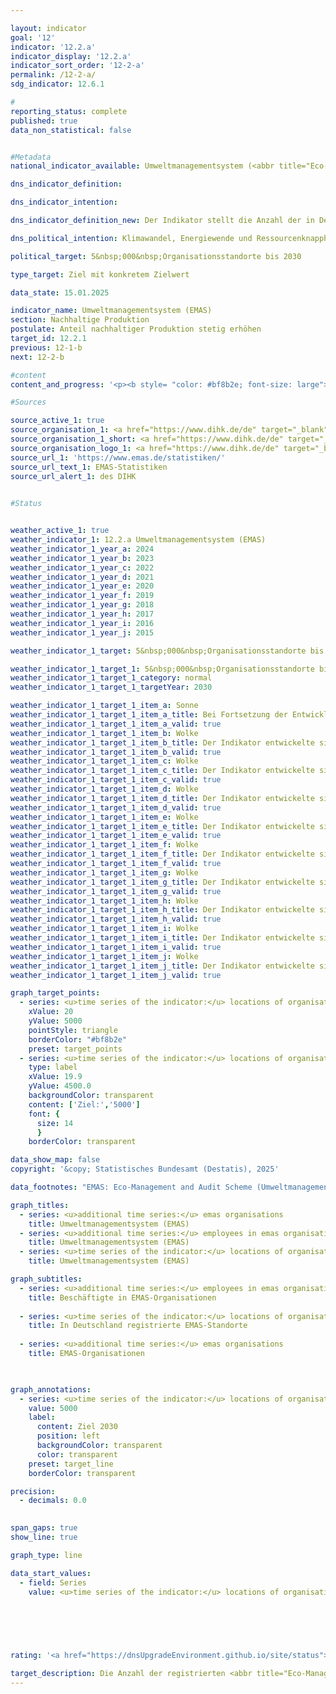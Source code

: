 ```yaml
---

layout: indicator        
goal: '12'        
indicator: '12.2.a'        
indicator_display: '12.2.a'        
indicator_sort_order: '12-2-a'        
permalink: /12-2-a/        
sdg_indicator: 12.6.1        

#
reporting_status: complete        
published: true        
data_non_statistical: false        


#Metadata        
national_indicator_available: Umweltmanagementsystem (<abbr title="Eco-Management and Audit Scheme (Umweltmanagementsystem)" tabindex="0">EMAS</abbr>)        

dns_indicator_definition:         

dns_indicator_intention:         

dns_indicator_definition_new: Der Indikator stellt die Anzahl der in Deutschland für das Umweltmanagementsystem <abbr title="Eco-Management and Audit Scheme (Umweltmanagementsystem)" tabindex="0">EMAS</abbr> (Eco-Management and Audit Scheme) registrierten Standorte sowohl deutscher als auch ausländischer Organisationen dar.        

dns_political_intention: Klimawandel, Energiewende und Ressourcenknappheit stellen Unternehmen vor neue Herausforderungen mit der Folge, dass sie ihre betriebswirtschaftlichen Abläufe, Strukturen und Produkte entsprechend umwelt- und ressourcenschonend gestalten müssen. Das Umweltmanagementsystem <abbr title="Eco-Management and Audit Scheme (Umweltmanagementsystem)" tabindex="0">EMAS</abbr> (Eco-Management and Audit Scheme) bietet ein Konzept für einen systematischen betrieblichen Umweltschutz und ist mit dem Anspruch verbunden, die Umweltleistung des Organisationsstandortes stetig zu verbessern.        

political_target: 5&nbsp;000&nbsp;Organisationsstandorte bis 2030        

type_target: Ziel mit konkretem Zielwert        

data_state: 15.01.2025        

indicator_name: Umweltmanagementsystem (EMAS)        
section: Nachhaltige Produktion        
postulate: Anteil nachhaltiger Produktion stetig erhöhen        
target_id: 12.2.1        
previous: 12-1-b        
next: 12-2-b        

#content         
content_and_progress: '<p><b style= "color: #bf8b2e; font-size: large">12.2.a Umweltmanagementsystem (<abbr title="Eco-Management and Audit Scheme (Umweltmanagementsystem)" tabindex="0">EMAS</abbr>)</b><br><br><b>Hintergrund</b><br><br>Das Umweltmanagementsystem <abbr title="Eco-Management and Audit Scheme (Umweltmanagementsystem)" tabindex="0">EMAS</abbr> (Eco-Management and Audit Scheme) ist ein freiwilliges Instrument der Europäischen Union (<abbr title="Europäische Union" tabindex="0">EU</abbr>), das Organisationen aller Größen und Branchen dabei unterstützt, ihre Umweltleistung systematisch zu verbessern. Wenn eine Organisation, wie zum Beispiel ein Unternehmen, über eine <abbr title="Eco-Management and Audit Scheme (Umweltmanagementsystem)" tabindex="0">EMAS</abbr>-Zertifizierung verfügt, bedeutet dies dabei nicht zwangsläufig, dass diese Organisation oder ihre Produkte grundsätzlich umweltfreundlicher oder nachhaltiger sind als vergleichbare Organisationen oder Produkte.<br><br>Für die erstmalige Registrierung oder eine Verlängerung der <abbr title="Eco-Management and Audit Scheme (Umweltmanagementsystem)" tabindex="0">EMAS</abbr>-Zertifizierung müssen Organisationen eine öffentlich zugängliche Umwelterklärung erstellen. Diese enthält wesentliche Informationen zu den Umweltauswirkungen der Organisation, darunter Daten zum Energieverbrauch, zu Emissionen, zum Materialeinsatz, Wasserverbrauch, Abfallaufkommen sowie zur Flächeninanspruchnahme in Bezug auf die biologische Vielfalt. Seit 2010&nbsp;sind große Unternehmen verpflichtet, ihre Umwelterklärung jährlich zu aktualisieren. Kleine und mittlere Unternehmen (KMU) können dies auf Antrag im Zwei-Jahres-Rhythmus tun.<br><br>Die Umwelterklärung sowie weitere interne Dokumente unterliegen einer regelmäßigen Überprüfung&nbsp;–&nbsp;spätestens alle drei Jahre&nbsp;–&nbsp;durch unabhängige, staatlich zugelassene Umweltgutachterinnen und &#8209;gutachter. Organisationen, die diese Prüfungen erfolgreich bestehen und keine Verstöße gegen Umweltrecht oder Beschwerden aufweisen, werden in das <abbr title="Eco-Management and Audit Scheme (Umweltmanagementsystem)" tabindex="0">EMAS</abbr>-Register aufgenommen.<br><br>Im <abbr title="Eco-Management and Audit Scheme (Umweltmanagementsystem)" tabindex="0">EMAS</abbr>-Register werden sowohl die Anzahl der registrierten Organisationen als auch die ihrer Standorte erfasst. Auch ausländische Standorte deutscher <abbr title="Eco-Management and Audit Scheme (Umweltmanagementsystem)" tabindex="0">EMAS</abbr>-Organisationen sind im Register aufgeführt, werden jedoch im Rahmen des Indikators nicht berücksichtigt.<br><br>Seit 2017&nbsp;können Unternehmen bestimmter Branchen ihre <abbr title="Eco-Management and Audit Scheme (Umweltmanagementsystem)" tabindex="0">EMAS</abbr>-Zertifizierung auf mehrere Standorte ausweiten. Dieses sogenannte Multisite-Verfahren wurde Ende 2023&nbsp;branchenübergreifend geöffnet. Es erlaubt Organisationen mit vielen, strukturell ähnlichen Standorten, bei der Erstvalidierung und den Folgeprüfungen jeweils nur eine Auswahl dieser Standorte tatsächlich vor Ort prüfen zu lassen.<br><br>Organisationen können ihre Standorte entweder einzeln oder in Form einer Sammelregistrierung im <abbr title="Eco-Management and Audit Scheme (Umweltmanagementsystem)" tabindex="0">EMAS</abbr>-Register eintragen lassen&nbsp;–&nbsp;ein Aspekt, der den Verlauf des Indikators maßgeblich beeinflusst hat.<br><br>Obwohl <abbr title="Eco-Management and Audit Scheme (Umweltmanagementsystem)" tabindex="0">EMAS</abbr> ein europäisches System ist, besitzt es auch internationale Relevanz. Neben den <abbr title="Europäische Union" tabindex="0">EU</abbr>-Mitgliedstaaten beteiligen sich unter anderem Norwegen, Island und Liechtenstein. Einige multinationale Unternehmen&nbsp;–&nbsp;darunter BMW, Siemens, Coca-Cola, HBC und Nestlé&nbsp;–&nbsp;setzen <abbr title="Eco-Management and Audit Scheme (Umweltmanagementsystem)" tabindex="0">EMAS</abbr> sogar an Standorten außerhalb der <abbr title="Europäische Union" tabindex="0">EU</abbr> ein. Auch diese werden im <abbr title="Eco-Management and Audit Scheme (Umweltmanagementsystem)" tabindex="0">EMAS</abbr>-Register geführt, jedoch nicht in der hier ausgewiesenen Anzahl der <abbr title="Eco-Management and Audit Scheme (Umweltmanagementsystem)" tabindex="0">EMAS</abbr>-Standorte berücksichtigt.<br><br>In Deutschland unterstützen verschiedene Förderprogramme Unternehmen bei der Einführung und Aufrechterhaltung von <abbr title="Eco-Management and Audit Scheme (Umweltmanagementsystem)" tabindex="0">EMAS</abbr>. Darüber hinaus profitieren <abbr title="Eco-Management and Audit Scheme (Umweltmanagementsystem)" tabindex="0">EMAS</abbr>-Organisationen in mehreren Bundesländern von Erleichterungen bei behördlichen Umweltkontrollen, da ihre regelmäßige Berichterstattung als Nachweis für eine vorbildliche Umweltleistung anerkannt wird.<br><br><b>Entwicklung</b><br><br>Zwischen 2005&nbsp;und 2024&nbsp;stieg die Anzahl der in Deutschland registrierten <abbr title="Eco-Management and Audit Scheme (Umweltmanagementsystem)" tabindex="0">EMAS</abbr>-Standorte von 1&nbsp;958&nbsp;auf 4&nbsp;533&nbsp;–&nbsp;ein Zuwachs von 132&nbsp;%. Maßgeblich für diesen Anstieg war die Aufnahme von 1&nbsp;987&nbsp;Aldi-Süd-Standorten im Oktober 2024&nbsp;infolge der beschriebenen Anpassung des Multisite-Verfahrens. Im Vergleich zum Vorjahr 2023&nbsp;mit 2&nbsp;455&nbsp;registrierten Standorten entspricht dies nahezu einer Verdopplung der Anzahl der Standorte (+84,6&nbsp;%).<br><br>Ob dieser sprunghafte Anstieg ein einmaliges Ereignis bleibt oder sich in den kommenden Jahren wiederholen wird, ist derzeit nicht absehbar. Das politisch festgelegte Ziel, die Anzahl der registrierten <abbr title="Eco-Management and Audit Scheme (Umweltmanagementsystem)" tabindex="0">EMAS</abbr>-Standorte bis 2030&nbsp;auf mindestens 5&nbsp;000&nbsp;zu erhöhen, wird voraussichtlich erreicht werden&nbsp;–&nbsp;vorausgesetzt, der Trend der letzten Jahre setzt sich fort oder es erfolgt eine weitere großflächige Sammelregistrierung. Zwar ist die Anzahl der <abbr title="Eco-Management and Audit Scheme (Umweltmanagementsystem)" tabindex="0">EMAS</abbr>-Standorte bereits vor 2023&nbsp;kontinuierlich gestiegen, doch ist das mögliche Erreichen des 2030-Ziels maßgeblich auf die Ausweitung des Multisite-Verfahrens zurückzuführen.<br><br>Demgegenüber zeigt sich bei der Anzahl der <abbr title="Eco-Management and Audit Scheme (Umweltmanagementsystem)" tabindex="0">EMAS</abbr>-Organisationen&nbsp;–&nbsp;unabhängig von der Anzahl der Standorte&nbsp;–&nbsp;seit 2020&nbsp;ein weitgehend stabiler Verlauf (1&nbsp;122&nbsp;Organisationen im Jahr 2024), nachdem zuvor ein deutlicher, Rückgang verzeichnet wurde. Insgesamt ergibt sich seit 2005&nbsp;ein Minus von 24,7&nbsp;%.<br><br>Gleichzeitig erhöhte sich die Anzahl der Beschäftigten in <abbr title="Eco-Management and Audit Scheme (Umweltmanagementsystem)" tabindex="0">EMAS</abbr>-Organisationen von 961&nbsp;000&nbsp;(2005) auf 1&nbsp;258&nbsp;000&nbsp;(2024)&nbsp;–&nbsp;ein Zuwachs um 30,9&nbsp;%. Allein gegenüber dem Vorjahr (1&nbsp;180&nbsp;000&nbsp;Beschäftigte) ergibt sich für 2024&nbsp;ein Anstieg von 6,6&nbsp;%. Insgesamt zeigt sich, dass <abbr title="Eco-Management and Audit Scheme (Umweltmanagementsystem)" tabindex="0">EMAS</abbr> zunehmend von größeren Organisationen mit mehreren Standorten und hoher Beschäftigtenzahl genutzt wird. Die Einführung des Multisite-Verfahrens und der damit verbundene verringerte Prüfaufwand verstärken diesen Trend zusätzlich.<br><br>Nach Wirtschaftszweigen aufgeschlüsselt entfielen 38,3&nbsp;% der <abbr title="Eco-Management and Audit Scheme (Umweltmanagementsystem)" tabindex="0">EMAS</abbr>-Organisationsstandorte auf das verarbeitende Gewerbe. Weitere bedeutende Bereiche waren der Wirtschaftszweig Erziehung und Unterricht (6,5&nbsp;%), sonstige Dienstleistungen (6,4&nbsp;%) sowie die Wasser-, Abwasser- und Abfallentsorgung einschließlich Umweltverschmutzungsbeseitigung (6,2&nbsp;%). Einige <abbr title="Eco-Management and Audit Scheme (Umweltmanagementsystem)" tabindex="0">EMAS</abbr>-Organisationen sind mehreren Wirtschaftszweigen zugeordnet.<br><br>Regional betrachtet befanden sich im Jahr 2024&nbsp;die meisten <abbr title="Eco-Management and Audit Scheme (Umweltmanagementsystem)" tabindex="0">EMAS</abbr>-Standorte in Baden-Württemberg (1&nbsp;239), gefolgt von Bayern (1&nbsp;108) und Nordrhein-Westfalen (773). In Mecklenburg-Vorpommern waren lediglich sieben <abbr title="Eco-Management and Audit Scheme (Umweltmanagementsystem)" tabindex="0">EMAS</abbr>-Standorte registriert.</p>'                

#Sources        

source_active_1: true
source_organisation_1: <a href="https://www.dihk.de/de" target="_blank" onclick="return confirm_alert('des DIHK', 'De')">Geschäftsstelle des Umweltgutachterausschusses auf Basis von Daten des Deutschen Industrie- und Handelskammertages e. V.</a>
source_organisation_1_short: <a href="https://www.dihk.de/de" target="_blank" onclick="return confirm_alert('des DIHK', 'De')">Geschäftsstelle des Umweltgutachterausschusses auf Basis von Daten des Deutschen Industrie- und Handelskammertages e. V.</a>
source_organisation_logo_1: <a href="https://www.dihk.de/de" target="_blank" onclick="return confirm_alert('des DIHK', 'De')"><img src="https://dnsTestEnvironment.github.io/dns-indicators/public/OrgImgDe/dihk.png" alt="Geschäftsstelle des Umweltgutachterausschusses auf Basis von Daten des Deutschen Industrie- und Handelskammertages e. V." title=" Klicken Sie hier um zur Homepage der Organisation Geschäftsstelle des Umweltgutachterausschusses auf Basis von Daten des Deutschen Industrie- und Handelskammertages e. V. zu gelangen." style="height:60px; width:148px; border:transparent"/></a>
source_url_1: 'https://www.emas.de/statistiken/'
source_url_text_1: EMAS-Statistiken
source_url_alert_1: des DIHK
        

#Status        


weather_active_1: true
weather_indicator_1: 12.2.a Umweltmanagementsystem (EMAS)
weather_indicator_1_year_a: 2024
weather_indicator_1_year_b: 2023
weather_indicator_1_year_c: 2022
weather_indicator_1_year_d: 2021
weather_indicator_1_year_e: 2020
weather_indicator_1_year_f: 2019
weather_indicator_1_year_g: 2018
weather_indicator_1_year_h: 2017
weather_indicator_1_year_i: 2016
weather_indicator_1_year_j: 2015

weather_indicator_1_target: 5&nbsp;000&nbsp;Organisationsstandorte bis 2030

weather_indicator_1_target_1: 5&nbsp;000&nbsp;Organisationsstandorte bis 2030
weather_indicator_1_target_1_category: normal
weather_indicator_1_target_1_targetYear: 2030

weather_indicator_1_target_1_item_a: Sonne
weather_indicator_1_target_1_item_a_title: Bei Fortsetzung der Entwicklung aus 2024 wäre der Zielwert erreicht oder um weniger als 5&nbsp;% der Differenz zwischen Zielwert und dem Wert aus 2024 verfehlt worden.
weather_indicator_1_target_1_item_a_valid: true
weather_indicator_1_target_1_item_b: Wolke
weather_indicator_1_target_1_item_b_title: Der Indikator entwickelte sich in 2023 zwar in die gewünschte Richtung auf das Ziel zu, bei Fortsetzung der Entwicklung wäre das Ziel im Zieljahr aber um mehr als 20 % der Differenz zwischen Zielwert und dem Wert aus 2023 verfehlt worden.
weather_indicator_1_target_1_item_b_valid: true
weather_indicator_1_target_1_item_c: Wolke
weather_indicator_1_target_1_item_c_title: Der Indikator entwickelte sich in 2022 zwar in die gewünschte Richtung auf das Ziel zu, bei Fortsetzung der Entwicklung wäre das Ziel im Zieljahr aber um mehr als 20 % der Differenz zwischen Zielwert und dem Wert aus 2022 verfehlt worden.
weather_indicator_1_target_1_item_c_valid: true
weather_indicator_1_target_1_item_d: Wolke
weather_indicator_1_target_1_item_d_title: Der Indikator entwickelte sich in 2021 zwar in die gewünschte Richtung auf das Ziel zu, bei Fortsetzung der Entwicklung wäre das Ziel im Zieljahr aber um mehr als 20 % der Differenz zwischen Zielwert und dem Wert aus 2021 verfehlt worden.
weather_indicator_1_target_1_item_d_valid: true
weather_indicator_1_target_1_item_e: Wolke
weather_indicator_1_target_1_item_e_title: Der Indikator entwickelte sich in 2020 zwar in die gewünschte Richtung auf das Ziel zu, bei Fortsetzung der Entwicklung wäre das Ziel im Zieljahr aber um mehr als 20 % der Differenz zwischen Zielwert und dem Wert aus 2020 verfehlt worden.
weather_indicator_1_target_1_item_e_valid: true
weather_indicator_1_target_1_item_f: Wolke
weather_indicator_1_target_1_item_f_title: Der Indikator entwickelte sich in 2019 zwar in die gewünschte Richtung auf das Ziel zu, bei Fortsetzung der Entwicklung wäre das Ziel im Zieljahr aber um mehr als 20 % der Differenz zwischen Zielwert und dem Wert aus 2019 verfehlt worden.
weather_indicator_1_target_1_item_f_valid: true
weather_indicator_1_target_1_item_g: Wolke
weather_indicator_1_target_1_item_g_title: Der Indikator entwickelte sich in 2018 zwar in die gewünschte Richtung auf das Ziel zu, bei Fortsetzung der Entwicklung wäre das Ziel im Zieljahr aber um mehr als 20 % der Differenz zwischen Zielwert und dem Wert aus 2018 verfehlt worden.
weather_indicator_1_target_1_item_g_valid: true
weather_indicator_1_target_1_item_h: Wolke
weather_indicator_1_target_1_item_h_title: Der Indikator entwickelte sich in 2017 zwar in die gewünschte Richtung auf das Ziel zu, bei Fortsetzung der Entwicklung wäre das Ziel im Zieljahr aber um mehr als 20 % der Differenz zwischen Zielwert und dem Wert aus 2017 verfehlt worden.
weather_indicator_1_target_1_item_h_valid: true
weather_indicator_1_target_1_item_i: Wolke
weather_indicator_1_target_1_item_i_title: Der Indikator entwickelte sich in 2016 zwar in die gewünschte Richtung auf das Ziel zu, bei Fortsetzung der Entwicklung wäre das Ziel im Zieljahr aber um mehr als 20 % der Differenz zwischen Zielwert und dem Wert aus 2016 verfehlt worden.
weather_indicator_1_target_1_item_i_valid: true
weather_indicator_1_target_1_item_j: Wolke
weather_indicator_1_target_1_item_j_title: Der Indikator entwickelte sich in 2015 zwar in die gewünschte Richtung auf das Ziel zu, bei Fortsetzung der Entwicklung wäre das Ziel im Zieljahr aber um mehr als 20 % der Differenz zwischen Zielwert und dem Wert aus 2015 verfehlt worden.
weather_indicator_1_target_1_item_j_valid: true        

graph_target_points:
  - series: <u>time series of the indicator:</u> locations of organisation registered with emas
    xValue: 20
    yValue: 5000
    pointStyle: triangle
    borderColor: "#bf8b2e"
    preset: target_points
  - series: <u>time series of the indicator:</u> locations of organisation registered with emas
    type: label
    xValue: 19.9
    yValue: 4500.0
    backgroundColor: transparent
    content: ['Ziel:','5000']
    font: {
      size: 14
      }
    borderColor: transparent        

data_show_map: false        
copyright: '&copy; Statistisches Bundesamt (Destatis), 2025'        

data_footnotes: "EMAS: Eco-Management and Audit Scheme (Umweltmanagementsystem).<br>• 2024&nbsp;vorläufige Daten."        

graph_titles: 
  - series: <u>additional time series:</u> emas organisations
    title: Umweltmanagementsystem (EMAS)
  - series: <u>additional time series:</u> employees in emas organisations
    title: Umweltmanagementsystem (EMAS)
  - series: <u>time series of the indicator:</u> locations of organisation registered with emas
    title: Umweltmanagementsystem (EMAS)        

graph_subtitles: 
  - series: <u>additional time series:</u> employees in emas organisations
    title: Beschäftigte in EMAS-Organisationen
    
  - series: <u>time series of the indicator:</u> locations of organisation registered with emas
    title: In Deutschland registrierte EMAS-Standorte
    
  - series: <u>additional time series:</u> emas organisations
    title: EMAS-Organisationen
            


graph_annotations:
  - series: <u>time series of the indicator:</u> locations of organisation registered with emas
    value: 5000
    label:
      content: Ziel 2030
      position: left
      backgroundColor: transparent
      color: transparent
    preset: target_line
    borderColor: transparent        

precision: 
  - decimals: 0.0
            

span_gaps: true        
show_line: true        

graph_type: line                

data_start_values: 
  - field: Series
    value: <u>time series of the indicator:</u> locations of organisation registered with emas        

        

        

                                        
rating: '<a href="https://dnsUpgradeEnvironment.github.io/site/status"><img src="https://sdg-indikatoren.de/public/Wettersymbole/Sonne.png" title="Bei Fortsetzung der Entwicklung aus 2024 wäre der Zielwert erreicht oder um weniger als 5&nbsp;% der Differenz zwischen Zielwert und dem Wert aus 2024 verfehlt worden." alt="Wettersymbol Sonne"/></a>'        

target_description: Die Anzahl der registrierten <abbr title="Eco-Management and Audit Scheme (Umweltmanagementsystem)" tabindex="0">EMAS</abbr>-Standorte soll bis 2030&nbsp;auf mindestens 5&nbsp;000&nbsp;gesteigert werden.<br><br>Durch den deutlichen Anstieg im Jahr 2024&nbsp;ist die durchschnittliche Steigerung der letzten sechs Jahre so groß, dass bei Beibehaltung des Trends das politisch festgelegte Ziel bereits deutlich vor 2030&nbsp;erreicht wird. Der Indikator 12.2.a wird für das Jahr 2024&nbsp;mit „Sonne“ bewertet.        
---
```


